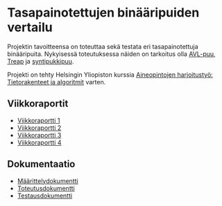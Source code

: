 # Tasapainotettujen binääripuiden vertailu

Projektin tavoitteensa on toteuttaa sekä testata eri tasapainotettuja binääripuita. Nykyisessä toteutuksessa näiden on tarkoitus olla [AVL-puu](https://en.wikipedia.org/wiki/AVL_tree), [Treap](https://en.wikipedia.org/wiki/Treap) ja [syntipukkipuu](https://en.wikipedia.org/wiki/Scapegoat_tree).

Projekti on tehty Helsingin Yliopiston kurssia [Aineopintojen harjoitustyö: Tietorakenteet ja algoritmit](https://github.com/TiraLabra/2018-1) varten.

## Viikkoraportit
* [Viikkoraportti 1](https://github.com/Kalakuh/tiralabra/blob/master/Dokumentaatio/viikkoraportti1.pdf)
* [Viikkoraportti 2](https://github.com/Kalakuh/tiralabra/blob/master/Dokumentaatio/viikkoraportti2.pdf)
* [Viikkoraportti 3](https://github.com/Kalakuh/tiralabra/blob/master/Dokumentaatio/viikkoraportti3.pdf)
* [Viikkoraportti 4](https://github.com/Kalakuh/tiralabra/blob/master/Dokumentaatio/viikkoraportti4.pdf)

## Dokumentaatio
* [Määrittelydokumentti](https://github.com/Kalakuh/tiralabra/blob/master/Dokumentaatio/maarittely.pdf)
* [Toteutusdokumentti](https://github.com/Kalakuh/tiralabra/blob/master/Dokumentaatio/toteutus.pdf)
* [Testausdokumentti](https://github.com/Kalakuh/tiralabra/blob/master/Dokumentaatio/testaus.pdf)

